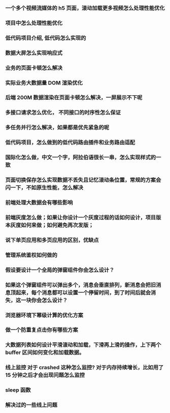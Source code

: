 ### 一个多个视频流媒体的 h5 页面，滚动加载更多视频怎么处理性能优化

### 项目中怎么处理性能优化

### 低代码项目介绍, 低代码怎么实现的

### 数据大屏怎么实现响应式

### 业务的页面卡顿怎么解决

### 实际业务大数据量 DOM 渲染优化

### 后端 200M 数据渲染在页面卡顿怎么解决，一屏展示不下呢

### 多接口请求怎么优化， 不同接口的时序性怎么保证

### 多任务并行怎么解决，如果都是优先紧急的呢

### 低代码项目，怎么做到的低代码路由插件和业务路由适配

### 国际化怎么做，中文一个字，阿拉伯语很长一串，怎么实现样式的一致

### 页面切换保存怎么实现数据不丢失且记忆滚动条位置，常规的方案会闪一下，不如原生性能，怎么解决

### 前端处理大数据会有哪些影响

### 前端灰度怎么做；如果让你设计一个灰度过程的话如何设计，项目版本灰度如何来做；如何避免再次发版；

### 说下单页应用和多页应用的区别，优缺点

### 管理系统鉴权如何做的

### 假设要设计一个全局的弹窗组件你会怎么设计？

### 如果这个弹窗组件可以弹出多个，消息会垂直排列，新消息会把旧消息顶起来，每个消息都可以设置一个停留时间，到了时间后就会消失，这一块你会怎么设计？


### 浏览器环境下幂级计算的优化方案

### 做一个防重复点击你有哪些方案

### 大数据列表如何设计平滑滚动和加载，下滑再上滑的操作，上下两个 buffer 区间如何变化和加载数据。

### 线上监控 对于 crashed 这种怎么监控? 对于内存持续增长，比如用了 15 分钟之后才会出现问题怎么监控

### sleep 函数

### 解决过的一些线上问题


